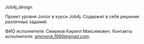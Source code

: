 Job4j_design

Проект уровня Junior в курсе Job4j. 
Содержит в себе решения различных заданий.

ФИО исполнителя: Смирнов Кирилл Максимович.
Контакты исполнителя: smirnovk.1990@gmail.com.